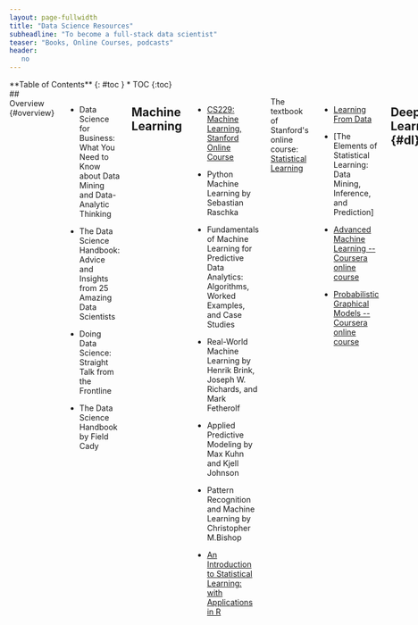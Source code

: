 ```yaml
---
layout: page-fullwidth
title: "Data Science Resources"
subheadline: "To become a full-stack data scientist"
teaser: "Books, Online Courses, podcasts"
header:
   no
---
```


<div class="row">
<div class="medium-4 medium-push-8 columns" markdown="1">
<div class="panel radius" markdown="1">
**Table of Contents**
{: #toc }
*  TOC
{:toc}
</div>
</div><!-- /.medium-4.columns -->

<div class="medium-8 medium-pull-4 columns" markdown="1">
## Overview {#overview}

* Data Science for Business: What You Need to Know about Data Mining and Data-Analytic Thinking

* The Data Science Handbook: Advice and Insights from 25 Amazing Data Scientists

* Doing Data Science: Straight Talk from the Frontline

* The Data Science Handbook by Field Cady

## Machine Learning

* [CS229: Machine Learning, Stanford Online Course](http://cs229.stanford.edu/)

* Python Machine Learning by Sebastian Raschka

* Fundamentals of Machine Learning for Predictive Data Analytics: Algorithms, Worked Examples, and Case Studies

* Real-World Machine Learning by Henrik Brink, Joseph W. Richards, and Mark Fetherolf

* Applied Predictive Modeling by Max Kuhn and Kjell Johnson

* Pattern Recognition and Machine Learning by Christopher M.Bishop

* [An Introduction to Statistical Learning: with Applications in R](http://www-bcf.usc.edu/~gareth/ISL/)

The textbook of Stanford's online course: [Statistical Learning](https://lagunita.stanford.edu/courses/HumanitiesSciences/StatLearning/Winter2016/about)

* [Learning From Data](https://work.caltech.edu/telecourse.html)

* [The Elements of Statistical Learning: Data Mining, Inference, and Prediction]

* [Advanced Machine Learning -- Coursera online course](https://www.coursera.org/specializations/aml)

* [Probabilistic Graphical Models -- Coursera online course](https://www.coursera.org/specializations/probabilistic-graphical-models)

## Deep Learning {#dl}

* [Practical Deep Learning For Coders, fastai online course](http://course.fast.ai/)

* [CS 294: Deep Reinforcement Learning, Fall 2017, Stanford online course](http://rll.berkeley.edu/deeprlcourse/)

* [Deep Learning by Ian Goodfellow and Yoshua Bengio and Aaron Courville](http://www.deeplearningbook.org/)

* [Deep Learning -- Coursera Online Course](https://www.coursera.org/specializations/deep-learning)

* Make Your Own Neural Network by Tariq Rashid

## Probability And Statistics {#stat}

* A / B Testing: The Most Powerful Way to Turn Clicks Into Customers

* Designing with Data: Improving the User Experience with A/B Testing

* Think Bayes: Bayesian Statistics in Python

* [Bayesian Methods for Hackers](https://github.com/CamDavidsonPilon/Probabilistic-Programming-and-Bayesian-Methods-for-Hackers)

* [Practical Statistics for Data Scientists: 50 Essential Concepts](https://github.com/andrewgbruce/statistics-for-data-scientists)

* Computer Age Statistical Inference: Algorithms, Evidence, and Data Science by Bradley Efron and Trevor Hastie

* Bayes' Rule: A Tutorial Introduction to Bayesian Analysis by James V Stone

* Statistical Inference by George Casella and Roger L.Berger

* Applied Linear Statistical Models by Michael H. Kutner, Christopher J. Nachtscheim, John Neter and Willian Li

* [Introduction to Probability, Statistics, and Random Processes by Hossein Pishro-Nik](https://www.probabilitycourse.com/)

* [OpenIntro Statistics](https://www.openintro.org/stat/textbook.php)

* An Introduction to Generalized Linear Models by Annette J. Dobson and Adrian G. Barnett

* All of Statistics: A Concise Course in Statistical Inference by Larry Wasserman --Advanced

* Statistics in a Nutshell: A Desktop Quick Reference by Sarab Boslaugb -- As distionary

## Data Mining {#dm}

* Data Mining Techniques: For Marketing, Sales, and Customer Relationship Management

* Principles of Data Mining by Max Bramer

* Introduction to Data Mining by Pang Ning Tan, Michael Steinbach and Vipin Kumar

## Maths {#maths}

* [Multivariable Calculus Online Course from MIT](https://ocw.mit.edu/courses/mathematics/18-02sc-multivariable-calculus-fall-2010/index.htm)

* [Linear Algebra Online Course from MIT](https://ocw.mit.edu/courses/mathematics/18-06sc-linear-algebra-fall-2011/index.htm)

* Introduction to Linear Algebra by Gilbert Strang
The text book of the linear algebra course above

## Programming {#programming}

* Grokking Algorithms: An illustrated guide for programmers and other curious people

* Python for Probability, Statistics, and Machine Learning

* [Python Data Science Handbook](https://github.com/jakevdp/PythonDataScienceHandbook)

* [Problem Solving with Algorithms and Data Structures Using Python](http://interactivepython.org/runestone/static/pythonds/index.html)

* Hands-On Machine Learning with Scikit-Learn and TensorFlow

* Algorithms in a Nutshell: A Practical Guide

* Fluent Python by Luciano Ramalho

* SQL Cookbook: Query Solutions and Techniques for Database Developers

* R in Action

* [R for Data Science](http://r4ds.had.co.nz/)

* [Advanced R](http://adv-r.had.co.nz/)

* [R packages](http://r-pkgs.had.co.nz/)

## Interview {#interview}

* Data Science Interviews Exposed by by Yanping Huang,‎ Jane You,‎ Iris Wang,‎ Feng Cao, Ian Gao

## Web Scraping and Data Wrangling {#processing}

* Web Scraping with Python: Collecting Data from the Modern Web

* Data Wrangling with Python: Tips and Tools to Make Your Life Easier

* Regular Expressions Cookbook

## Data Visualization {#viz}

* Storytelling with Data: A Data Visualization Guide for Business Professionals

* Interactive Data Visualization for the Web: An Introduction to Designing with D3

* Data Visualization with Python and JavaScript: Scrape, Clean, Explore and Transform Your Data

</div><!-- /.medium-8.columns -->
</div><!-- /.row -->